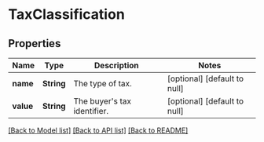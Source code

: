 # TaxClassification

## Properties
Name | Type | Description | Notes
------------ | ------------- | ------------- | -------------
**name** | **String** | The type of tax. | [optional] [default to null]
**value** | **String** | The buyer&#39;s tax identifier. | [optional] [default to null]

[[Back to Model list]](../README.md#documentation-for-models) [[Back to API list]](../README.md#documentation-for-api-endpoints) [[Back to README]](../README.md)


